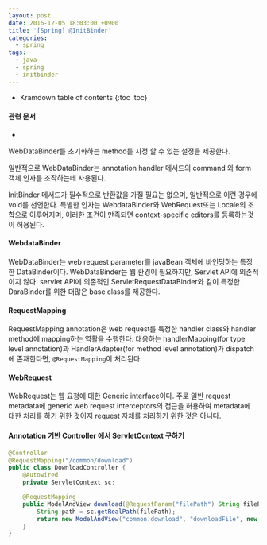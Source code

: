 ```yaml
---
layout: post
date: 2016-12-05 18:03:00 +0900
title: '[Spring] @InitBinder'
categories:
  - spring
tags:
  - java
  - spring
  - initbinder
---
```


* Kramdown table of contents
{:toc .toc}

#### 관련 문서

-

WebDataBinder를 초기화하는 method를 지정 할 수 있는 설정을 제공한다.

일반적으로 WebDataBinder는 annotation handler 메서드의 command 와 form 객체 인자를 조작하는데 사용된다.

InitBinder 메서드가 필수적으로 반환값을 가질 필요는 없으며, 일반적으로 이런 경우에 void를 선언한다. 특별한 인자는 WebdataBinder와 WebRequest또는 Locale의 조합으로 이루어지며, 이러한 조건이 만족되면 context-specific editors를 등록하는것이 허용된다.

#### WebdataBinder

WebDataBinder는 web request parameter를 javaBean 객체에 바인딩하는 특정한 DataBinder이다. WebDataBinder는 웹 환경이 필요하지만, Servlet API에 의존적이지 않다. servlet API에 의존적인 ServletRequestDataBinder와 같이 특정한 DaraBinder를 위한 더많은 base class를 제공한다.

#### RequestMapping

RequestMapping annotation은 web request를 특정한 handler class와 handler method에 mapping하는 역활을 수행한다. 대응하는 handlerMapping(for type level annotation)과 HandlerAdapter(for method level annotation)가 dispatch에 존재한다면, `@RequestMapping`이 처리된다.

#### WebRequest

WebRequest는 웹 요청에 대한 Generic interface이다. 주로 일반 request metadata에 generic web request interceptors의 접근을 허용하여 metadata에 대한 처리를 하기 위한 것이지 request 자체를 처리하기 위한 것은 아니다.

#### Annotation 기반 Controller 에서 ServletContext 구하기

```java
@Controller
@RequestMapping("/common/download")
public class DownloadController {
    @Autowired
    private ServletContext sc;

    @RequestMapping
    public ModelAndView download(@RequestParam("filePath") String filePath) throws Exception {
        String path = sc.getRealPath(filePath);
        return new ModelAndView("common.download", "downloadFile", new File(path));
    }
}
```
